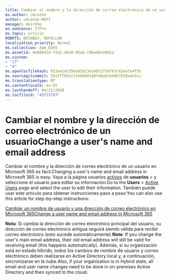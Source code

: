 ```yaml
---
title: Cambiar el nombre y la dirección de correo electrónico de un usuario
ms.author: cmcatee
author: cmcatee-MSFT
manager: mnirkhe
ms.audience: ITPro
ms.topic: article
ROBOTS: NOINDEX, NOFOLLOW
localization_priority: Normal
ms.collection: Adm_O365
ms.assetid: 9e00841d-fda2-4610-95a6-c99a4b1e891a
ms.custom:
- "17"
- "4"
ms.openlocfilehash: 833e4142356a02b23e2465273bf63c42ee7e4f5b
ms.sourcegitcommit: 55eff703a17e500681d8fa6a87eb067019ade3cc
ms.translationtype: MT
ms.contentlocale: es-ES
ms.lasthandoff: 04/22/2020
ms.locfileid: "43715793"
---
```

# <a name="change-a-users-name-and-email-address"></a><span data-ttu-id="2fbbd-102">Cambiar el nombre y la dirección de correo electrónico de un usuario</span><span class="sxs-lookup"><span data-stu-id="2fbbd-102">Change a user's name and email address</span></span>

<span data-ttu-id="2fbbd-103">Cambiar el nombre y la dirección de correo electrónico de un usuario en Microsoft 365 es fácil.</span><span class="sxs-lookup"><span data-stu-id="2fbbd-103">Changing a user's name and email address in Microsoft 365 is easy.</span></span> <span data-ttu-id="2fbbd-104">Vaya a la página usuarios [activos](https://go.microsoft.com/fwlink/p/?linkid=834822) de **usuarios** \> y seleccione el usuario para editar su información.</span><span class="sxs-lookup"><span data-stu-id="2fbbd-104">Go to the **Users** \> [Active Users](https://go.microsoft.com/fwlink/p/?linkid=834822) page and select the user to edit their information.</span></span> <span data-ttu-id="2fbbd-105">También puede usar este artículo para obtener instrucciones paso a paso:</span><span class="sxs-lookup"><span data-stu-id="2fbbd-105">You can also use this article for step-by-step instructions:</span></span>
  
[<span data-ttu-id="2fbbd-106">Cambiar un nombre de usuario y una dirección de correo electrónico en Microsoft 365</span><span class="sxs-lookup"><span data-stu-id="2fbbd-106">Change a user name and email address in Microsoft 365</span></span>](https://docs.microsoft.com/office365/admin/add-users/change-a-user-name-and-email-address)
  
 <span data-ttu-id="2fbbd-107">**Nota**: Si cambia la dirección de correo electrónico principal del usuario, su dirección de correo electrónico antigua seguirá siendo válida para recibir correo electrónico (esto sucede automáticamente).</span><span class="sxs-lookup"><span data-stu-id="2fbbd-107">**Note**: If you change the user's main email address, their old email address will still be valid for receiving email (this happens automatically).</span></span> <span data-ttu-id="2fbbd-108">Además, si su organización está en estado híbrido, todos los cambios de nombre de usuario y correo electrónico deben realizarse en Active Directory local y, a continuación, sincronizarse en la nube.</span><span class="sxs-lookup"><span data-stu-id="2fbbd-108">Also, if your organization is in Hybrid state, all email and user name changes need to be done in on-premises Active Directory and then synced to the cloud.</span></span>